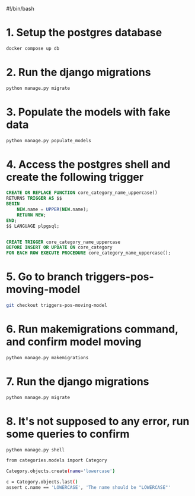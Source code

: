 #!/bin/bash

# 1. Setup the postgres database
```bash
docker compose up db
```

# 2. Run the django migrations
```bash
python manage.py migrate
```

# 3. Populate the models with fake data
```bash
python manage.py populate_models
```

# 4. Access the postgres shell and create the following trigger
```sql
CREATE OR REPLACE FUNCTION core_category_name_uppercase()
RETURNS TRIGGER AS $$
BEGIN
    NEW.name = UPPER(NEW.name);
    RETURN NEW;
END;
$$ LANGUAGE plpgsql;


CREATE TRIGGER core_category_name_uppercase
BEFORE INSERT OR UPDATE ON core_category
FOR EACH ROW EXECUTE PROCEDURE core_category_name_uppercase();
```

# 5. Go to branch triggers-pos-moving-model
```bash
git checkout triggers-pos-moving-model
```

# 6. Run makemigrations command, and confirm model moving
```bash
python manage.py makemigrations
```

# 7. Run the django migrations
```bash
python manage.py migrate
```


# 8. It's not supposed to any error, run some queries to confirm

```bash
python manage.py shell

from categories.models import Category

Category.objects.create(name='lowercase')

c = Category.objects.last()
assert c.name == 'LOWERCASE', 'The name should be "LOWERCASE"'
```